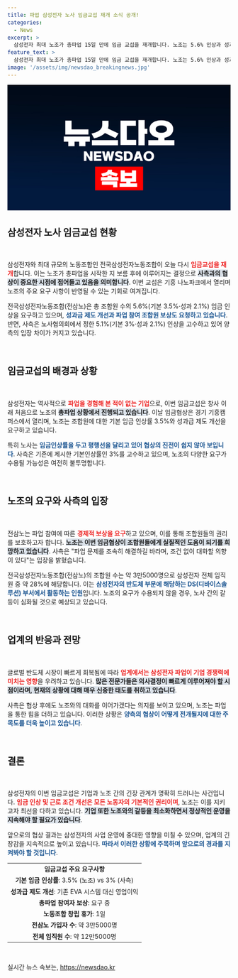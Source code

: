 ```yaml
---
title: 파업 삼성전자 노사 임금교섭 재개 소식 공개!
categories:
  - News
excerpt: >
  삼성전자 최대 노조가 총파업 15일 만에 임금 교섭을 재개합니다. 노조는 5.6% 인상과 성과금 개선을 요구하며, 사측은 5.1% 인상안을 고수 중. 파업 속 전 세계 반도체 업계의 우려가 커지고 있습니다.
feature_text: >
  삼성전자 최대 노조가 총파업 15일 만에 임금 교섭을 재개합니다. 노조는 5.6% 인상과 성과금 개선을 요구하며, 사측은 5.1% 인상안을 고수 중. 파업 속 전 세계 반도체 업계의 우려가 커지고 있습니다.
image: '/assets/img/newsdao_breakingnews.jpg'
---
```


<p><img src="/assets/img/newsdao_breakingnews.jpg" alt="flaretime 속보" /></p>

<h2 data-ke-size="size26">삼성전자 노사 임금교섭 현황</h2>

<p data-ke-size="size16">&nbsp;</p>

<p>삼성전자와 최대 규모의 노동조합인 전국삼성전자노동조합이 오늘 다시 <b><span style="color: #ee2323;">임금교섭을 재개</span></b>합니다. 이는 노조가 총파업을 시작한 지 보름 후에 이루어지는 결정으로 <b><span style="background-color: #21538527;">사측과의 협상이 중요한 시점에 접어들고 있음을 의미합니다</span></b>. 이번 교섭은 기흥 나노파크에서 열리며 노조의 주요 요구 사항이 반영될 수 있는 기회로 여겨집니다. </p>

<p>전국삼성전자노동조합(전삼노)은 총 조합원 수의 5.6%(기본 3.5%·성과 2.1%) 임금 인상을 요구하고 있으며, <b><span style="color: #1a5490;">성과금 제도 개선과 파업 참여 조합원 보상도 요청하고 있습니다</span></b>. 반면, 사측은 노사협의회에서 정한 5.1%(기본 3%·성과 2.1%) 인상을 고수하고 있어 양측의 입장 차이가 커지고 있습니다.</p>

<p data-ke-size="size16">&nbsp;</p>

<h2 data-ke-size="size26">임금교섭의 배경과 상황</h2>

<p data-ke-size="size16">&nbsp;</p>

<p>삼성전자는 역사적으로 <b><span style="color: #ee2323;">파업을 경험해 본 적이 없는 기업</span></b>으로, 이번 임금교섭은 창사 이래 처음으로 노조의 <b><span style="background-color: #21538527;">총파업 상황에서 진행되고 있습니다</span></b>. 이날 임금협상은 경기 기흥캠퍼스에서 열리며, 노조는 조합원에 대한 기본 임금 인상률 3.5%와 성과급 제도 개선을 요구하고 있습니다. </p>

<p>특히 노사는 <b><span style="color: #1a5490;">임금인상률을 두고 평행선을 달리고 있어 협상의 진전이 쉽지 않아 보입니다</span></b>. 사측은 기존에 제시한 기본인상률인 3%를 고수하고 있으며, 노조의 다양한 요구가 수용될 가능성은 여전히 불투명합니다. </p>

<p data-ke-size="size16">&nbsp;</p>

<h2 data-ke-size="size26">노조의 요구와 사측의 입장</h2>

<p data-ke-size="size16">&nbsp;</p>

<p>전삼노는 파업 참여에 따른 <b><span style="color: #ee2323;">경제적 보상을 요구</span></b>하고 있으며, 이를 통해 조합원들의 권리를 보호하고자 합니다. <b><span style="background-color: #21538527;">노조는 이번 임금협상이 조합원들에게 실질적인 도움이 되기를 희망하고 있습니다</span></b>. 사측은 "파업 문제를 조속히 해결하길 바라며, 조건 없이 대화할 의향이 있다"는 입장을 밝혔습니다.</p>

<p>전국삼성전자노동조합(전삼노)의 조합원 수는 약 3만5000명으로 삼성전자 전체 임직원 중 약 28%에 해당합니다. 이는 <b><span style="color: #1a5490;">삼성전자의 반도체 부문에 해당하는 DS(디바이스솔루션) 부서에서 활동하는 인원</span></b>입니다. 노조의 요구가 수용되지 않을 경우, 노사 간의 갈등이 심화될 것으로 예상되고 있습니다.</p>

<p data-ke-size="size16">&nbsp;</p>

<h2 data-ke-size="size26">업계의 반응과 전망</h2>

<p data-ke-size="size16">&nbsp;</p>

<p>글로벌 반도체 시장이 빠르게 회복됨에 따라 <b><span style="color: #ee2323;">업계에서는 삼성전자 파업이 기업 경쟁력에 미치는 영향</span></b>을 우려하고 있습니다. <b><span style="background-color: #21538527;">많은 전문가들은 의사결정이 빠르게 이루어져야 할 시점이라며, 현재의 상황에 대해 매우 신중한 태도를 취하고 있습니다</span></b>. </p>

<p>사측은 협상 후에도 노조와의 대화를 이어가겠다는 의지를 보이고 있으며, 노조는 파업을 통한 힘을 더하고 있습니다. 이러한 상황은 <b><span style="color: #1a5490;">양측의 협상이 어떻게 전개될지에 대한 주목도를 더욱 높이고 있습니다</span></b>. </p>

<p data-ke-size="size16">&nbsp;</p>

<h2 data-ke-size="size26">결론</h2>

<p data-ke-size="size16">&nbsp;</p>

<p>삼성전자의 이번 임금교섭은 기업과 노조 간의 긴장 관계가 명확히 드러나는 사건입니다. <b><span style="color: #ee2323;">임금 인상 및 근로 조건 개선은 모든 노동자의 기본적인 권리이며</span></b>, 노조는 이를 지키고자 최선을 다하고 있습니다. <b><span style="background-color: #21538527;">기업 또한 노조와의 갈등을 최소화하면서 정상적인 운영을 지속해야 할 필요가 있습니다</span></b>. </p>

<p>앞으로의 협상 결과는 삼성전자의 사업 운영에 중대한 영향을 미칠 수 있으며, 업계의 긴장감을 지속적으로 높이고 있습니다. <b><span style="color: #1a5490;">따라서 이러한 상황에 주목하며 앞으로의 경과를 지켜봐야 할 것입니다</span></b>. </p>

<table>
    <tbody>
        <tr>
            <td style="text-align: center; height: 17px;"><b>임금교섭 주요 요구사항</b></td>
        </tr>
        <tr>
            <td style="text-align: center; height: 17px;"><b>기본 임금 인상률</b>: 3.5% (노조) vs 3% (사측)</td>
        </tr>
        <tr>
            <td style="text-align: center; height: 17px;"><b>성과급 제도 개선</b>: 기존 EVA 시스템 대신 영업이익</td>
        </tr>
        <tr>
            <td style="text-align: center; height: 17px;"><b>총파업 참여자 보상</b>: 요구 중</td>
        </tr>
        <tr>
            <td style="text-align: center; height: 17px;"><b>노동조합 창립 휴가</b>: 1일</td>
        </tr>
        <tr>
            <td style="text-align: center; height: 17px;"><b>전삼노 가입자 수</b>: 약 3만5000명</td>
        </tr>
        <tr>
            <td style="text-align: center; height: 17px;"><b>전체 임직원 수</b>: 약 12만5000명</td>
        </tr>
    </tbody>
</table>

<p data-ke-size="size16">&nbsp;</p>
실시간 뉴스 속보는, <a href="https://newsdao.kr" rel="dofollow">https://newsdao.kr</a>



